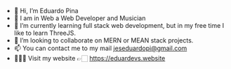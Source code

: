 - 👋 Hi, I’m Eduardo Pina
- 👀 I am in Web a Web Developer and Musician
- 🌱 I’m currently learning full stack web development, but in my free time I like to learn ThreeJS.
- 💞️ I’m looking to collaborate on MERN or MEAN stack projects.
- 📫 You can contact me to my mail jeseduardopi@gmail.com
- 👨🏻‍💻 Visit my website 👉🏻 https://eduardevs.website

<!---
jeseduardopi/jeseduardopi is a ✨ special ✨ repository because its `README.md` (this file) appears on your GitHub profile.
You can click the Preview link to take a look at your changes.
--->
